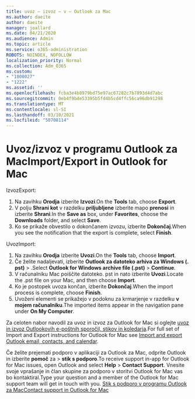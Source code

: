 ```yaml
---
title: uvoz – izvoz – v – Outlook za Mac
ms.author: daeite
author: daeite
manager: joallard
ms.date: 04/21/2020
ms.audience: Admin
ms.topic: article
ms.service: o365-administration
ROBOTS: NOINDEX, NOFOLLOW
localization_priority: Normal
ms.collection: Adm_O365
ms.custom:
- "1800027"
- "1222"
ms.assetid: ''
ms.openlocfilehash: fcba3e4b8979bd75e97ac67282c7b7893d4d7abc
ms.sourcegitcommit: 0eb4f9bde53395b5fd4b5cd4ffc56ca96db91298
ms.translationtype: MT
ms.contentlocale: sl-SI
ms.lasthandoff: 03/10/2021
ms.locfileid: "50708114"
---
```

# <a name="importexport-in-outlook-for-mac"></a><span data-ttu-id="ce3a6-102">Uvoz/izvoz v programu Outlook za Mac</span><span class="sxs-lookup"><span data-stu-id="ce3a6-102">Import/Export in Outlook for Mac</span></span> 

<span data-ttu-id="ce3a6-103">Izvoz</span><span class="sxs-lookup"><span data-stu-id="ce3a6-103">Export:</span></span>
1. <span data-ttu-id="ce3a6-104">Na zavihku **Orodja** izberite **Izvozi**.</span><span class="sxs-lookup"><span data-stu-id="ce3a6-104">On the **Tools** tab, choose **Export**.</span></span>
2. <span data-ttu-id="ce3a6-105">V polju **Shrani kot** v razdelku **priljubljene** izberite mapo **prenosi** in izberite **Shrani**.</span><span class="sxs-lookup"><span data-stu-id="ce3a6-105">In the **Save as** box, under **Favorites**, choose the **Downloads** folder, and select **Save**.</span></span>
3. <span data-ttu-id="ce3a6-106">Ko se prikaže obvestilo o dokončanem izvozu, izberite **Dokončaj**.</span><span class="sxs-lookup"><span data-stu-id="ce3a6-106">When you see the notification that the export is complete, select **Finish**.</span></span>

<span data-ttu-id="ce3a6-107">Uvoz</span><span class="sxs-lookup"><span data-stu-id="ce3a6-107">Import:</span></span>
1. <span data-ttu-id="ce3a6-108">Na zavihku **Orodja** izberite **Uvozi**.</span><span class="sxs-lookup"><span data-stu-id="ce3a6-108">On the **Tools** tab, choose **Import**.</span></span>
2. <span data-ttu-id="ce3a6-109">Če želite nadaljevati, izberite **Outlook za datoteko arhiva za Windows (. pst)**  >  .</span><span class="sxs-lookup"><span data-stu-id="ce3a6-109">Select **Outlook for Windows archive file (.pst)** > **Continue**.</span></span>
3. <span data-ttu-id="ce3a6-110">V računalniku Mac poiščite datoteko. pst in nato izberite **Uvozi**.</span><span class="sxs-lookup"><span data-stu-id="ce3a6-110">Locate the .pst file on your Mac, and then choose **Import**.</span></span>
4. <span data-ttu-id="ce3a6-111">Ko je postopek uvoza končan, izberite **Dokončaj**.</span><span class="sxs-lookup"><span data-stu-id="ce3a6-111">When the import process is complete, choose **Finish**.</span></span>
5. <span data-ttu-id="ce3a6-112">Uvoženi elementi se prikažejo v podoknu za krmarjenje v razdelku **v mojem računalniku**.</span><span class="sxs-lookup"><span data-stu-id="ce3a6-112">The imported items appear in the navigation pane under **On My Computer**.</span></span>

<span data-ttu-id="ce3a6-113">Za celoten nabor navodil za uvoz in izvoz za Outlook for Mac si oglejte [uvoz in izvoz Outlookovih e-poštnih sporočil, stikov in koledarja](https://support.office.com/article/92577192-3881-4502-b79d-c3bbada6c8ef#ID0EAACAAA=Mac).</span><span class="sxs-lookup"><span data-stu-id="ce3a6-113">For full set of Import and Export instructions for Outlook for Mac see [Import and export Outlook email, contacts, and calendar](https://support.office.com/article/92577192-3881-4502-b79d-c3bbada6c8ef#ID0EAACAAA=Mac).</span></span> 

<span data-ttu-id="ce3a6-114">Če želite prejemati podporo v aplikaciji za Outlook za Mac, odprite Outlook in izberite **pomoč** za  >  **stik s podporo**.</span><span class="sxs-lookup"><span data-stu-id="ce3a6-114">To receive support in-app for Outlook for Mac issues, open Outlook and select **Help** > **Contact Support**.</span></span> <span data-ttu-id="ce3a6-115">Vnesite svoje vprašanje in član skupine za podporo v storitvi Outlook for Mac vas bo kontaktiral.</span><span class="sxs-lookup"><span data-stu-id="ce3a6-115">Type your question and a member of the Outlook for Mac support team will get in touch with you.</span></span> [<span data-ttu-id="ce3a6-116">Stik s podporo v programu Outlook za Mac</span><span class="sxs-lookup"><span data-stu-id="ce3a6-116">Contact support in Outlook for Mac</span></span>](https://support.microsoft.com/office/contact-support-within-outlook-for-mac-d0410177-8e65-4487-93f7-206a3a3d71a8)